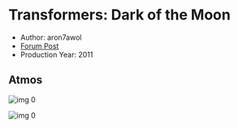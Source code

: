 # Transformers: Dark of the Moon

* Author: aron7awol
* [Forum Post](https://www.avsforum.com/threads/bass-eq-for-filtered-movies.2995212/post-56818154)
* Production Year: 2011

## Atmos

![img 0](https://i.imgur.com/o892lli.jpg)

![img 0](https://i.imgur.com/RqnAtNt.png)

